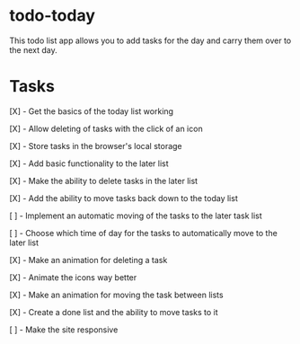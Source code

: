# todo-today

This todo list app allows you to add tasks for the day and carry them over to the next day.

# Tasks

[X] - Get the basics of the today list working

[X] - Allow deleting of tasks with the click of an icon

[X] - Store tasks in the browser's local storage

[X] - Add basic functionality to the later list

[X] - Make the ability to delete tasks in the later list

[X] - Add the ability to move tasks back down to the today list

[ ] - Implement an automatic moving of the tasks to the later task list

[ ] - Choose which time of day for the tasks to automatically move to the later list

[X] - Make an animation for deleting a task

[X] - Animate the icons way better

[X] - Make an animation for moving the task between lists

[X] - Create a done list and the ability to move tasks to it

[ ] - Make the site responsive
